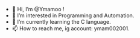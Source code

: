 - 👋 Hi, I’m @Ymamoo !
- 👀 I’m interested in Programming and Automation.
- 🌱 I’m currently learning the C language.
- 📫 How to reach me, ig account: ymam002001.

<!---
Ymamoo/Ymamoo is a ✨ special ✨ repository because its `README.md` (this file) appears on your GitHub profile.
You can click the Preview link to take a look at your changes.
--->
